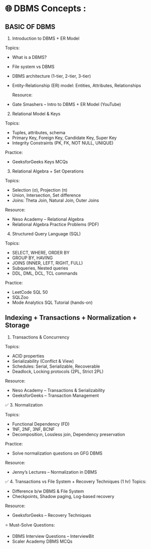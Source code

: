  # 🌐 DBMS Concepts :

## BASIC OF DBMS 
1) Introduction to DBMS + ER Model

Topics:
- What is a DBMS?
- File system vs DBMS
- DBMS architecture (1-tier, 2-tier, 3-tier)
- Entity-Relationship (ER) model: Entities, Attributes, Relationships

  Resource:
- Gate Smashers – Intro to DBMS + ER Model (YouTube)
2) Relational Model & Keys

Topics:
- Tuples, attributes, schema
- Primary Key, Foreign Key, Candidate Key, Super Key
- Integrity Constraints (PK, FK, NOT NULL, UNIQUE)

Practice:
- GeeksforGeeks Keys MCQs
3. Relational Algebra + Set Operations 

Topics:
- Selection (σ), Projection (π)
- Union, Intersection, Set difference
- Joins: Theta Join, Natural Join, Outer Joins

Resource:
- Neso Academy – Relational Algebra
- Relational Algebra Practice Problems (PDF)

 4. Structured Query Language (SQL) 

Topics:
- SELECT, WHERE, ORDER BY
- GROUP BY, HAVING
- JOINS (INNER, LEFT, RIGHT, FULL)
- Subqueries, Nested queries
- DDL, DML, DCL, TCL commands

Practice:
- LeetCode SQL 50
- SQLZoo
- Mode Analytics SQL Tutorial (hands-on)

##  Indexing + Transactions + Normalization + Storage
 1) Transactions & Concurrency

Topics:
- ACID properties
- Serializability (Conflict & View)
- Schedules: Serial, Serializable, Recoverable
- Deadlock, Locking protocols (2PL, Strict 2PL)

 Resource:
- Neso Academy – Transactions & Serializability
- GeeksforGeeks – Transaction Management

✅ 3. Normalization 

Topics:
- Functional Dependency (FD)
- 1NF, 2NF, 3NF, BCNF
- Decomposition, Lossless join, Dependency preservation

Practice:
- Solve normalization questions on GFG DBMS

Resource:
- Jenny’s Lectures – Normalization in DBMS

✅ 4. Transactions vs File System + Recovery Techniques (1 hr)
Topics:
- Difference b/w DBMS & File System
- Checkpoints, Shadow paging, Log-based recovery

Resource:
- GeeksforGeeks – Recovery Techniques


⭐ Must-Solve Questions:
- DBMS Interview Questions – InterviewBit
- Scaler Academy DBMS MCQs

   

